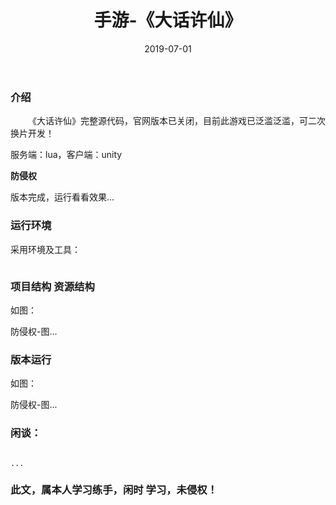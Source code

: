 ﻿---
layout: post
title:  手游-《大话许仙》
date: 2019-07-01
tags: 手游
---

        
### 介绍


&emsp;&emsp;《大话许仙》完整源代码，官网版本已关闭，目前此游戏已泛滥泛滥，可二次换片开发！

服务端：lua，客户端：unity

**防侵权**


版本完成，运行看看效果...


### 运行环境

采用环境及工具：

```

``` 

### 项目结构 资源结构

如图：

防侵权-图...

### 版本运行

如图：

防侵权-图...

### 闲谈： 

```

...

```


### 此文，属本人学习练手，闲时 学习，未侵权！